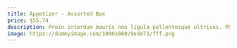 ```yaml
---
title: Appetizer - Assorted Box
price: $55.74
description: Proin interdum mauris non ligula pellentesque ultrices. Phasellus id sapien in sapien iaculis congue. Vivamus metus arcu, adipiscing molestie, hendrerit at, vulputate vitae, nisl.
image: https://dummyimage.com/1000x600/9ede73/fff.png
---
```

